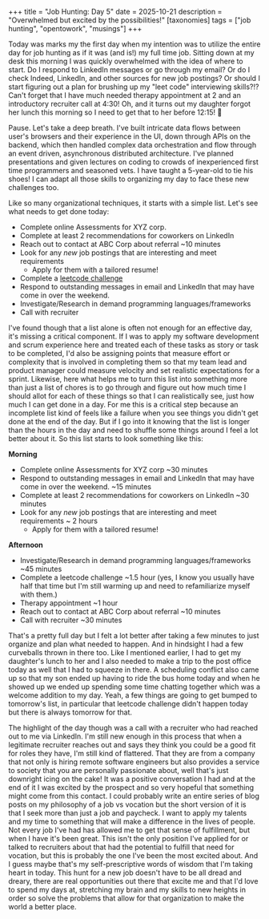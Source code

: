 +++
title = "Job Hunting: Day 5"
date = 2025-10-21
description = "Overwhelmed but excited by the possibilities!"
[taxonomies]
tags = ["job hunting", "opentowork", "musings"]
+++

Today was marks my the first day when my intention was to utilize the entire day for job hunting as if it was (and is!) my full time job.  Sitting down at my desk this morning I was quickly overwhelmed with the idea of where to start.  Do I respond to LinkedIn messages or go through my email? Or do I check Indeed, LinkedIn, and other sources for new job postings?  Or should I start figuring out a plan for brushing up my "leet code" interviewing skills?!?  Can't forget that I have much needed therapy appointment at 2 and an introductory recruiter call at 4:30!  Oh, and it turns out my daughter forgot her lunch this morning so I need to get that to her before 12:15! 🤯

Pause. Let's take a deep breath.  I've built intricate data flows between user's browsers and their experience in the UI, down through APIs on the backend, which then handled complex data orchestration and flow through an event driven, asynchronous distributed architecture.  I've planned presentations and given lectures on coding to crowds of inexperienced first time programmers and seasoned vets.  I have taught a 5-year-old to tie his shoes!  I can adapt all those skills to organizing my day to face these new challenges too.

Like so many organizational techniques, it starts with a simple list.  Let's see what needs to get done today:

- Complete online Assessments for XYZ corp.
- Complete at least 2 recommendations for coworkers on LinkedIn
- Reach out to contact at ABC Corp about referral ~10 minutes
- Look for any _new_ job postings that are interesting and meet requirements
  - Apply for them with a tailored resume!
- Complete a [leetcode challenge](https://seanprashad.com/leetcode-patterns/)
- Respond to outstanding messages in email and LinkedIn that may have come in over the weekend.
- Investigate/Research in demand programming languages/frameworks
- Call with recruiter

I've found though that a list alone is often not enough for an effective day, it's missing a critical component.  If I was to apply my software development and scrum experience here and treated each of these tasks as story or task to be completed, I'd also be assigning points that measure effort or complexity that is involved in completing them so that my team lead and product manager could measure velocity and set realistic expectations for a sprint.  Likewise, here what helps me to turn this list into something more than just a list of chores is to go through and figure out how much time I should allot for each of these things so that I can realistically see, just how much I can get done in a day.  For me this is a critical step because an incomplete list kind of feels like a failure when you see things you didn't get done at the end of the day.  But if I go into it knowing that the list is longer than the hours in the day and need to shuffle some things around I feel a lot better about it.  So this list starts to look something like this:

**Morning**
- Complete online Assessments for XYZ corp ~30 minutes
- Respond to outstanding messages in email and LinkedIn that may have come in over the weekend. ~15 minutes
- Complete at least 2 recommendations for coworkers on LinkedIn ~30 minutes
- Look for any _new_ job postings that are interesting and meet requirements ~ 2 hours
    - Apply for them with a tailored resume!

**Afternoon**
- Investigate/Research in demand programming languages/frameworks ~45 minutes
- Complete a leetcode challenge ~1.5 hour (yes, I know you usually have half that time but I'm still warming up and need to refamiliarize myself with them.)
- Therapy appointment ~1 hour
- Reach out to contact at ABC Corp about referral ~10 minutes
- Call with recruiter ~30 minutes

That's a pretty full day but I felt a lot better after taking a few minutes to just organize and plan what needed to happen.  And in hindsight I had a few curveballs thrown in there too.  Like I mentioned earlier, I had to get my daughter's lunch to her and I also needed to make a trip to the post office today as well that I had to squeeze in there.  A scheduling conflict also came up so that my son ended up having to ride the bus home today and when he showed up we ended up spending some time chatting together which was a welcome addition to my day.  Yeah, a few things are going to get bumped to tomorrow's list, in particular that leetcode challenge didn't happen today but there is always tomorrow for that.

The highlight of the day though was a call with a recruiter who had reached out to me via LinkedIn.  I'm still new enough in this process that when a legitimate recruiter reaches out and says they think you could be a good fit for roles they have, I'm still kind of flattered.  That they are from a company that not only is hiring remote software engineers but also provides a service to society that you are personally passionate about, well that's just downright icing on the cake!  It was a positive conversation I had and at the end of it I was excited by the prospect and so very hopeful that something might come from this contact.  I could probably write an entire series of blog posts on my philosophy of a job vs vocation but the short version of it is that I seek more than just a job and paycheck. I want to apply my talents and my time to something that will make a difference in the lives of people.  Not every job I've had has allowed me to get that sense of fulfillment, but when I have it's been great.  This isn't the only position I've applied for or talked to recruiters about that had the potential to fulfill that need for vocation, but this is probably the one I've been the most excited about.  And I guess maybe that's my self-prescriptive words of wisdom that I'm taking heart in today.  This hunt for a new job doesn't have to be all dread and dreary, there are real opportunities out there that excite me and that I'd love to spend my days at, stretching my brain and my skills to new heights in order so solve the problems that allow for that organization to make the world a better place.